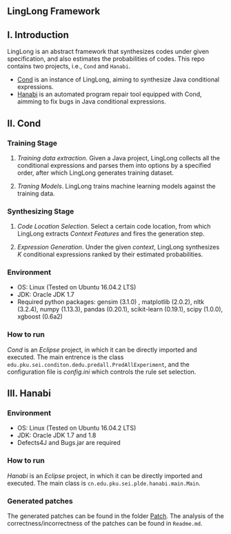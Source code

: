 ## LingLong Framework

## I. Introduction

LingLong is an abstract framework that synthesizes codes under given specification, and also estimates the probabilities of codes.
This repo contains two projects, i.e., `Cond` and `Hanabi`.

* [Cond](https://github.com/wangbo15/LingLong/tree/main/Cond) is an instance of LingLong, aiming to synthesize Java conditional expressions.
* [Hanabi](https://github.com/wangbo15/LingLong/tree/main/Hanabi) is an automated program repair tool equipped with Cond, aimming to fix bugs in Java conditional expressions.


## II. Cond
### Training Stage

1. *Training data extraction*. Given a Java project, LingLong collects all the conditional expressions and parses them into options by a specified order, after which LingLong generates training dataset.

2. *Traning Models*. LingLong trains machine learning models against the training data.

### Synthesizing Stage

1. *Code Location Selection*. Select a certain code location, from which LingLong extracts *Context Features* and fires the generation step.

2. *Expression Generation*. Under the given *context*, LingLong synthesizes *K* conditional expressions ranked by their estimated probabilities.


### Environment

* OS: Linux (Tested on Ubuntu 16.04.2 LTS)
* JDK: Oracle JDK 1.7
* Required python packages: gensim (3.1.0)
, matplotlib (2.0.2), nltk (3.2.4), numpy (1.13.3), pandas (0.20.1), scikit-learn (0.19.1), scipy (1.0.0), xgboost (0.6a2)


### How to run

*Cond* is an *Eclipse* project, in which it can be directly imported and executed.
The main entrence is the class `edu.pku.sei.conditon.dedu.predall.PredAllExperiment`, and the configuration file is *config.ini* which controls the rule set selection.

## III. Hanabi

### Environment
* OS: Linux (Tested on Ubuntu 16.04.2 LTS)
* JDK: Oracle JDK 1.7 and 1.8
* Defects4J and Bugs.jar are required

### How to run
*Hanabi* is an *Eclipse* project, in which it can be directly imported and executed.
The main class is `cn.edu.pku.sei.plde.hanabi.main.Main`.


### Generated patches

The generated patches can be found in the folder [Patch](https://github.com/wangbo15/LingLong/tree/main/Patches).
The analysis of the correctness/incorrectness of the patches can be found in `Readme.md`.

